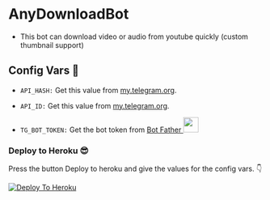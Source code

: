 # AnyDownloadBot
- This bot can download video or audio from youtube quickly (custom thumbnail support)

## Config Vars 🤖

- `API_HASH:` Get this value from [my.telegram.org](https://my.telegram.org).

- `API_ID:` Get this value from [my.telegram.org](https://my.telegram.org).

- `TG_BOT_TOKEN:` Get the bot token from [Bot Father <img src="https://telegra.ph/file/8d80c13110506bf1cb58e.jpg" width="30" height="30">](https://telegram.dog/BotFather)

### Deploy to Heroku 😎
Press the button Deploy to heroku and give the values for the config vars. 👇

[![Deploy To Heroku](https://www.herokucdn.com/deploy/button.svg)](https://heroku.com/deploy?template=https://github.com/ALBINPRAVEEN/AnyDownloadBot)
